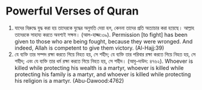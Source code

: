 # Powerful Verses of Quran

1. যাদের বিরুদ্ধে যুদ্ধ করা হয় তাদেরকে যুদ্ধের অনুমতি দেয়া হল, কেননা তাদের প্রতি অত্যাচার করা হয়েছে। আল্লাহ তাদেরকে সাহায্য করতে অবশ্যই সক্ষম। (আল-হাজ্জ:৩৯). Permission [to fight] has been given to those who are being fought, because they were wronged. And indeed, Allah is competent to give them victory. (Al-Hajj:39)
2. যে ব্যক্তি তার সম্পদ রক্ষা করতে গিয়ে নিহত হয়, সে শহীদ; যে ব্যক্তি তার পরিবার রক্ষা করতে গিয়ে নিহত হয়, সে শহীদ; এবং যে ব্যক্তি তার ধর্ম রক্ষা করতে গিয়ে নিহত হয়, সে শহীদ। (আবু-দাউদ: ৪৭৬২). Whoever is killed while protecting his wealth is a martyr, whoever is killed while protecting his family is a martyr, and whoever is killed while protecting his religion is a martyr. (Abu-Dawood:4762)